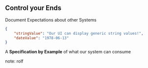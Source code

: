 ## Control your Ends

Document Expectations about other Systems

```json
{
    "stringValue": "Our UI can display generic string values!",
    "dateValue": "1978-06-13"    
}
```

A **Specification by Example** of what our system can consume

note:
rolf
